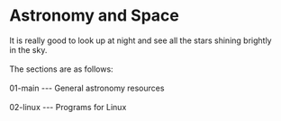 # Astronomy and Space

It is really good to look up at night and see all the stars shining brightly<br>
in the sky.<br>
<br>
The sections are as follows:<br>
<br>
01-main --- General astronomy resources<br>
<br>
02-linux --- Programs for Linux<br>
<br>





